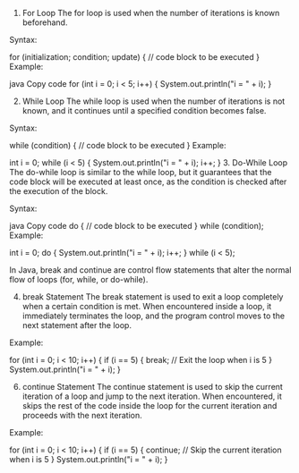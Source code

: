 
1. For Loop
The for loop is used when the number of iterations is known beforehand.

Syntax:


for (initialization; condition; update) {
    // code block to be executed
}
Example:

java
Copy code
for (int i = 0; i < 5; i++) {
    System.out.println("i = " + i);
}

2. While Loop
The while loop is used when the number of iterations is not known, and it continues until a specified condition becomes false.

Syntax:

while (condition) {
    // code block to be executed
}
Example:

int i = 0;
while (i < 5) {
    System.out.println("i = " + i);
    i++;
}
3. Do-While Loop
The do-while loop is similar to the while loop, but it guarantees that the code block will be executed at least once, as the condition is checked after the execution of the block.

Syntax:

java
Copy code
do {
    // code block to be executed
} while (condition);
Example:


int i = 0;
do {
    System.out.println("i = " + i);
    i++;
} while (i < 5);


In Java, break and continue are control flow statements that alter the normal flow of loops (for, while, or do-while).

4. break Statement
The break statement is used to exit a loop completely when a certain condition is met. When encountered inside a loop, it immediately terminates the loop, and the program control moves to the next statement after the loop.

Example:

for (int i = 0; i < 10; i++) {
    if (i == 5) {
        break;  // Exit the loop when i is 5
    }
    System.out.println("i = " + i);
}

6. continue Statement
The continue statement is used to skip the current iteration of a loop and jump to the next iteration. When encountered, it skips the rest of the code inside the loop for the current iteration and proceeds with the next iteration.

Example:

for (int i = 0; i < 10; i++) {
    if (i == 5) {
        continue;  // Skip the current iteration when i is 5
    }
    System.out.println("i = " + i);
}